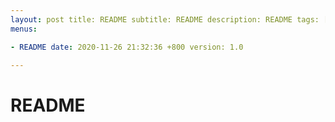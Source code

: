```yaml
---
layout: post title: README subtitle: README description: README tags: []
menus:

- README date: 2020-11-26 21:32:36 +800 version: 1.0

---
```


# README    